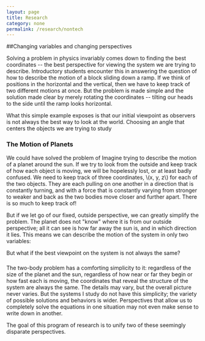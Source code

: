 ```yaml
---
layout: page
title: Research
category: none
permalink: /research/nontech
---
```


##Changing variables and changing perspectives

Solving a problem in physics invariably comes down to finding the best coordinates -- the best perspective for viewing the system we are trying to describe.
Introductory students encounter this in answering the question of how to describe the motion of a block sliding down a ramp.
If we think of positions in the horizontal and the vertical, then we have to keep track of two different motions at once.
But the problem is made simple and the solution made clear by merely rotating the coordinates -- tilting our heads to the side until the ramp looks horizontal.

What this simple example exposes is that our initial viewpoint as observers is not always the best way to look at the world.
Choosing an angle that centers the objects we are trying to study 

### The Motion of Planets

We could have solved the problem of 
Imagine trying to describe the motion of a planet around the sun.
If we try to look from the outside and keep track of how each object is moving, we will be hopelessly lost, or at least badly confused.
We need to keep track of three coordinates, \\(x, y, z\\) for each of the two objects.
They are each pulling on one another in a direction that is constantly turning, and with a force that is constantly varying from stronger to weaker and back as the two bodies move closer and further apart.
There is so much to keep track of!

But if we let go of our fixed, outside perspective, we can greatly simplify the problem.
The planet does not "know" where it is from our outside perspective; all it can see is how far away the sun is, and in which direction it lies.
This means we can describe the motion of the system in only two variables:


But what if the best viewpoint on the system is not always the same?

### 



The two-body problem has a comforting simplicity to it: regardless of the size of the planet and the sun, regardless of how near or far they begin or how fast each is moving, the coordinates that reveal the structure of the system are always the same.
The details may vary, but the overall picture never varies.
But the systems I study do not have this simplicity; the variety of possible solutions and behaviors is wider.
Perspectives that allow us to completely solve the equations in one situation may not even make sense to write down in another.



The goal of this program of research is to unify two of these seemingly disparate perspectives.
